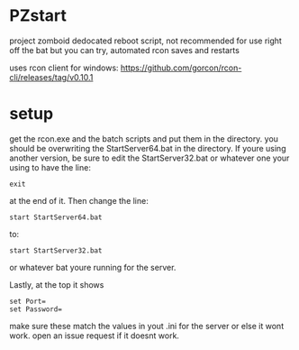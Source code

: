 # PZstart
project zomboid dedocated reboot script, not recommended for use right off the bat but you can try, automated rcon saves and restarts

uses rcon client for windows: https://github.com/gorcon/rcon-cli/releases/tag/v0.10.1

# setup
get the rcon.exe and the batch scripts and put them in the directory. you should be overwriting the StartServer64.bat in the directory. 
If youre using another version, be sure to edit the StartServer32.bat or whatever one your using to have the line:
```
exit
```
at the end of it. Then change the line:
```
start StartServer64.bat
```
to:
```
start StartServer32.bat
```
or whatever bat youre running for the server.

Lastly, at the top it shows
```
set Port=
set Password=
```
make sure these match the values in yout .ini for the server or else it wont work. open an issue request if it doesnt work.

